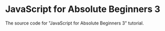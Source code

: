 # JavaScript for Absolute Beginners 3

The source code for "JavaScript for Absolute Beginners 3" tutorial.